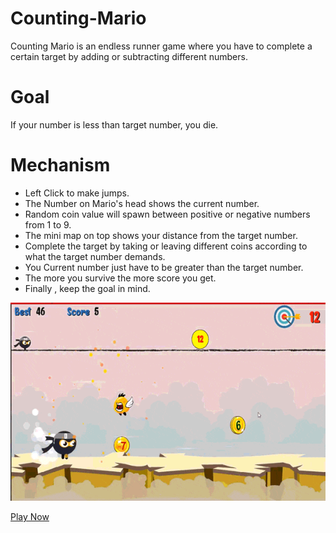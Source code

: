 # Counting-Mario
Counting Mario is an endless runner game where you have to complete a certain target  by adding or subtracting different numbers. 

# Goal
If your number is less than target number, you die.

# Mechanism
- Left Click to make jumps. 
- The Number on Mario's head shows the current number. 
- Random coin value will spawn between positive or negative numbers from 1 to 9.
- The mini map on top shows your distance from the target number. 
- Complete the target by taking or leaving different coins according to what the target number demands. 
- You Current number just have to be greater than the target number. 
- The more you survive the more score you get. 
- Finally , keep the goal in mind. 

![Gameplay Demo](Assets/Sprites/CountingMario.gif)

[Play Now](https://itch.io/profile/pranta15)
